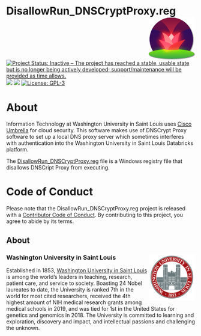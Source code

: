 # DisallowRun_DNSCryptProxy.reg <img src="img/DisallowRun_DNSCryptProxy.reg.png" align="right" width="125px" />

[![Project Status: Inactive – The project has reached a stable, usable state but is no longer being actively developed; support/maintenance will be provided as time allows.](https://www.repostatus.org/badges/latest/inactive.svg)](https://www.repostatus.org/#inactive)
[![](https://img.shields.io/badge/devel%20version-1.0-green.svg)](https://github.com/the-mad-statter/DisallowRun_DNSCryptProxy.reg)
[![](https://img.shields.io/github/last-commit/the-mad-statter/DisallowRun_DNSCryptProxy.reg.svg)](https://github.com/the-mad-statter/DisallowRun_DNSCryptProxy.reg/commits/main)
[![License: GPL-3](https://img.shields.io/badge/license-GPL--3-blue.svg)](https://www.gnu.org/licenses/gpl-3.0.en.html) 

# About

Information Technology at Washington University in Saint Louis uses [Cisco Umbrella](https://umbrella.cisco.com/) for cloud security. This software makes use of DNSCrypt Proxy software to set up a local DNS proxy server which sometimes interferes with authentication into the Washington University in Saint Louis Databricks platform.

The [DisallowRun_DNSCryptProxy.reg](DisallowRun_DNSCryptProxy.reg) file is a Windows registry file that disallows DNSCript Proxy from executing.

# Code of Conduct

Please note that the DisallowRun_DNSCryptProxy.reg project is released with a [Contributor Code of Conduct](https://contributor-covenant.org/version/2/0/CODE_OF_CONDUCT.html). By contributing to this project, you agree to abide by its terms.

## About

### Washington University in Saint Louis <img src="img/brookings_seal.png" align="right" width="125px"/>

Established in 1853, [Washington University in Saint Louis](https://www.wustl.edu) is among the world’s leaders in teaching, research, patient care, and service to society. Boasting 24 Nobel laureates to date, the University is ranked 7th in the world for most cited researchers, received the 4th highest amount of NIH medical research grants among medical schools in 2019, and was tied for 1st in the United States for genetics and genomics in 2018. The University is committed to learning and exploration, discovery and impact, and intellectual passions and challenging the unknown.
